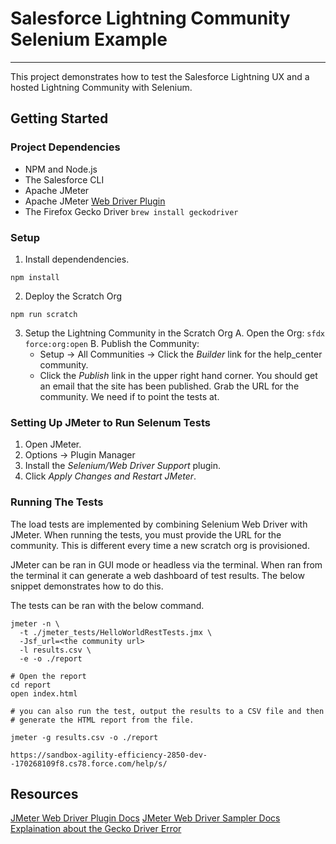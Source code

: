 # Salesforce Lightning Community Selenium Example

---

This project demonstrates how to test the Salesforce Lightning UX and a hosted
Lightning Community with Selenium.

## Getting Started

### Project Dependencies

- NPM and Node.js
- The Salesforce CLI
- Apache JMeter
- Apache JMeter [Web Driver Plugin](https://www.blazemeter.com/blog/jmeter-webdriver-sampler/)
- The Firefox Gecko Driver `brew install geckodriver`

### Setup

1. Install dependendencies.

```shell
npm install
```

2. Deploy the Scratch Org

```shell
npm run scratch
```

3. Setup the Lightning Community in the Scratch Org
   A. Open the Org: `sfdx force:org:open`
   B. Publish the Community:
   - Setup -> All Communities -> Click the _Builder_ link for the help_center community.
   - Click the _Publish_ link in the upper right hand corner.
You should get an email that the site has been published. Grab the URL for the community. 
We need if to point the tests at.

### Setting Up JMeter to Run Selenum Tests

1. Open JMeter.
2. Options -> Plugin Manager
3. Install the _Selenium/Web Driver Support_ plugin.
4. Click _Apply Changes and Restart JMeter_.

### Running The Tests

The load tests are implemented by combining Selenium Web Driver with JMeter.
When running the tests, you must provide the URL for the community. This is 
different every time a new scratch org is provisioned.

JMeter can be ran in GUI mode or headless via the terminal. When ran from the terminal
it can generate a web dashboard of test results. The below snippet demonstrates how to do this.

The tests can be ran with the below command.

```shell
jmeter -n \
  -t ./jmeter_tests/HelloWorldRestTests.jmx \
  -Jsf_url=<the community url>
  -l results.csv \
  -e -o ./report

# Open the report
cd report
open index.html

# you can also run the test, output the results to a CSV file and then 
# generate the HTML report from the file.

jmeter -g results.csv -o ./report

https://sandbox-agility-efficiency-2850-dev--170268109f8.cs78.force.com/help/s/
```

## Resources
[JMeter Web Driver Plugin Docs](https://jmeter-plugins.org/wiki/WebDriverTutorial/)
[JMeter Web Driver Sampler Docs](https://jmeter-plugins.org/wiki/WebDriverSampler/)
[Explaination about the Gecko Driver Error](https://stackoverflow.com/questions/38676719/selenium-using-java-the-path-to-the-driver-executable-must-be-set-by-the-webdr)
